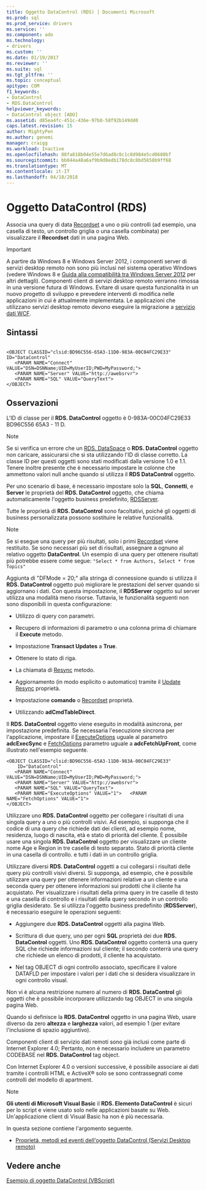 ```yaml
---
title: Oggetto DataControl (RDS) | Documenti Microsoft
ms.prod: sql
ms.prod_service: drivers
ms.service: ''
ms.component: ado
ms.technology:
- drivers
ms.custom: ''
ms.date: 01/19/2017
ms.reviewer: ''
ms.suite: sql
ms.tgt_pltfrm: ''
ms.topic: conceptual
apitype: COM
f1_keywords:
- DataControl
- RDS.DataControl
helpviewer_keywords:
- DataControl object [ADO]
ms.assetid: d85ea4fc-451c-436e-97b8-58f92b149dd0
caps.latest.revision: 15
author: MightyPen
ms.author: genemi
manager: craigg
ms.workload: Inactive
ms.openlocfilehash: 88fa818b04e55e7d6ad8c8c1c8d984e5cd0680bf
ms.sourcegitcommit: bb044a48a6af9b9d8edb178dc8c8bd5658b9ff68
ms.translationtype: MT
ms.contentlocale: it-IT
ms.lasthandoff: 04/18/2018
---
```

# <a name="datacontrol-object-rds"></a>Oggetto DataControl (RDS)
Associa una query di data [Recordset](../../../ado/reference/ado-api/recordset-object-ado.md) a uno o più controlli (ad esempio, una casella di testo, un controllo griglia o una casella combinata) per visualizzare il **Recordset** dati in una pagina Web.  
  
> [!IMPORTANT]
>  A partire da Windows 8 e Windows Server 2012, i componenti server di servizi desktop remoto non sono più inclusi nel sistema operativo Windows (vedere Windows 8 e [Guida alla compatibilità tra Windows Server 2012](https://www.microsoft.com/en-us/download/details.aspx?id=27416) per altri dettagli). Componenti client di servizi desktop remoto verranno rimossa in una versione futura di Windows. Evitare di usare questa funzionalità in un nuovo progetto di sviluppo e prevedere interventi di modifica nelle applicazioni in cui è attualmente implementata. Le applicazioni che utilizzano servizi desktop remoto devono eseguire la migrazione a [servizio dati WCF](http://go.microsoft.com/fwlink/?LinkId=199565).  
  
## <a name="syntax"></a>Sintassi  
  
```  
  
<OBJECT CLASSID="clsid:BD96C556-65A3-11D0-983A-00C04FC29E33" ID="DataControl"  
   <PARAM NAME="Connect" VALUE="DSN=DSNName;UID=MyUserID;PWD=MyPassword;">  
   <PARAM NAME="Server" VALUE="http://awebsrvr">  
   <PARAM NAME="SQL" VALUE="QueryText">  
</OBJECT>  
```  
  
## <a name="remarks"></a>Osservazioni  
 L'ID di classe per il **RDS. DataControl** oggetto è 0-983A-00C04FC29E33 BD96C556 65A3 - 11 D.  
  
> [!NOTE]
>  Se si verifica un errore che un [RDS. DataSpace](../../../ado/reference/rds-api/dataspace-object-rds.md) o **RDS. DataControl** oggetto non caricare, assicurarsi che si sta utilizzando l'ID di classe corretto. La classe ID per questi oggetti sono stati modificati dalla versione 1.0 e 1.1. Tenere inoltre presente che è necessario impostare le colonne che ammettono valori null anche quando si utilizza il **RDS DataControl** oggetto.  
  
 Per uno scenario di base, è necessario impostare solo la **SQL**, **Connetti**, e **Server** le proprietà del **RDS. DataControl** oggetto, che chiama automaticamente l'oggetto business predefinito, [RDSServer](../../../ado/reference/rds-api/datafactory-object-rdsserver.md).  
  
 Tutte le proprietà di **RDS. DataControl** sono facoltativi, poiché gli oggetti di business personalizzata possono sostituire le relative funzionalità.  
  
> [!NOTE]
>  Se si esegue una query per più risultati, solo i primi [Recordset](../../../ado/reference/ado-api/recordset-object-ado.md) viene restituito. Se sono necessari più set di risultati, assegnare a ognuno al relativo oggetto **DataControl**. Un esempio di una query per ottenere risultati più potrebbe essere come segue: `"Select * from Authors, Select * from Topics"`  
  
 Aggiunta di "DFMode = 20;" alla stringa di connessione quando si utilizza il **RDS. DataControl** oggetto può migliorare le prestazioni del server quando si aggiornano i dati. Con questa impostazione, il **RDSServer** oggetto sul server utilizza una modalità meno risorse. Tuttavia, le funzionalità seguenti non sono disponibili in questa configurazione:  
  
-   Utilizzo di query con parametri.  
  
-   Recupero di informazioni di parametro o una colonna prima di chiamare il **Execute** metodo.  
  
-   Impostazione **Transact Updates** a **True**.  
  
-   Ottenere lo stato di riga.  
  
-   La chiamata di [Resync](../../../ado/reference/ado-api/resync-method.md) metodo.  
  
-   Aggiornamento (in modo esplicito o automatico) tramite il [Update Resync](../../../ado/reference/ado-api/update-resync-property-dynamic-ado.md) proprietà.  
  
-   Impostazione **comando** o [Recordset](../../../ado/reference/rds-api/recordset-sourcerecordset-properties-rds.md) proprietà.  
  
-   Utilizzando **adCmdTableDirect**.  
  
 Il **RDS. DataControl** oggetto viene eseguito in modalità asincrona, per impostazione predefinita. Se necessaria l'esecuzione sincrona per l'applicazione, impostare il [ExecuteOptions](../../../ado/reference/rds-api/executeoptions-property-rds.md) uguale al parametro **adcExecSync** e [FetchOptions](../../../ado/reference/rds-api/fetchoptions-property-rds.md) parametro uguale a **adcFetchUpFront**, come illustrato nell'esempio seguente.  
  
```  
<OBJECT CLASSID="clsid:BD96C556-65A3-11D0-983A-00C04FC29E33"   
    ID="DataControl"  
   <PARAM NAME="Connect" VALUE="DSN=DSNName;UID=MyUserID;PWD=MyPassword;">  
   <PARAM NAME="Server" VALUE="http://awebsrvr">  
   <PARAM NAME="SQL" VALUE="QueryText">  
   <PARAM NAME="ExecuteOptions" VALUE="1">   <PARAM NAME="FetchOptions" VALUE="1">  
</OBJECT>  
```  
  
 Utilizzare uno **RDS. DataControl** oggetto per collegare i risultati di una singola query a uno o più controlli visivi. Ad esempio, si supponga che il codice di una query che richiede dati dei clienti, ad esempio nome, residenza, luogo di nascita, età e stato di priorità del cliente. È possibile usare una singola **RDS. DataControl** oggetto per visualizzare un cliente nome Age e Region in tre caselle di testo separato. Stato di priorità cliente in una casella di controllo. e tutti i dati in un controllo griglia.  
  
 Utilizzare diversi **RDS. DataControl** oggetti a cui collegarsi i risultati delle query più controlli visivi diversi. Si supponga, ad esempio, che è possibile utilizzare una query per ottenere informazioni relative a un cliente e una seconda query per ottenere informazioni sui prodotti che il cliente ha acquistato. Per visualizzare i risultati della prima query in tre caselle di testo e una casella di controllo e i risultati della query secondo in un controllo griglia desiderato. Se si utilizza l'oggetto business predefinito (**RDSServer**), è necessario eseguire le operazioni seguenti:  
  
-   Aggiungere due **RDS. DataControl** oggetti alla pagina Web.  
  
-   Scrittura di due query, uno per ogni **SQL** proprietà dei due **RDS. DataControl** oggetti. Uno **RDS. DataControl** oggetto conterrà una query SQL che richiede informazioni sul cliente; il secondo conterrà una query che richiede un elenco di prodotti, il cliente ha acquistato.  
  
-   Nel tag OBJECT di ogni controllo associato, specificare il valore DATAFLD per impostare i valori per i dati che si desidera visualizzare in ogni controllo visual.  
  
 Non vi è alcuna restrizione numero al numero di **RDS. DataControl** gli oggetti che è possibile incorporare utilizzando tag OBJECT in una singola pagina Web.  
  
 Quando si definisce la **RDS. DataControl** oggetto in una pagina Web, usare diverso da zero **altezza** e **larghezza** valori, ad esempio 1 (per evitare l'inclusione di spazio aggiuntivo).  
  
 Componenti client di servizio dati remoti sono già inclusi come parte di Internet Explorer 4.0; Pertanto, non è necessario includere un parametro CODEBASE nel **RDS. DataControl** tag object.  
  
 Con Internet Explorer 4.0 o versioni successive, è possibile associare ai dati tramite i controlli HTML e ActiveX® solo se sono contrassegnati come controlli del modello di apartment.  
  
> [!NOTE]
>  **Gli utenti di Microsoft Visual Basic** il **RDS. Elemento DataControl** è sicuri per lo script e viene usato solo nelle applicazioni basate su Web. Un'applicazione client di Visual Basic ha non è più necessaria.  
  
 In questa sezione contiene l'argomento seguente.  
  
-   [Proprietà, metodi ed eventi dell'oggetto DataControl (Servizi Desktop remoto)](../../../ado/reference/rds-api/datacontrol-object-rds-properties-methods-and-events.md)  
  
## <a name="see-also"></a>Vedere anche  
 [Esempio di oggetto DataControl (VBScript)](../../../ado/reference/rds-api/datacontrol-object-example-vbscript.md)






















